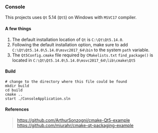### Console

This projects uses `Qt` 5.14 (`Qt5`) on Windows with `MSVC17` compiler.<br>

#### A few things
1. The default installation location of `Qt` is `C:\Qt\Qt5.14.0`.<br>
2. Following the default installation option, make sure to add `C:\Qt\Qt5.14.0\5.14.0\msvc2017_64\bin` to the system `path` variable.<br>
3. The `Qt5Config.cmake` file required by `CMakelists.txt` `find_package()` is located in `C:\Qt\Qt5.14.0\5.14.0\msvc2017_64\lib\cmake\Qt5`

#### Build
```shell
# change to the directory where this file could be found
mkdir build
cd build
cmake ..
start ./ConsoleApplication.sln
```

#### References
> https://github.com/ArthurSonzogni/cmake-Qt5-example
> https://github.com/miurahr/cmake-qt-packaging-example
